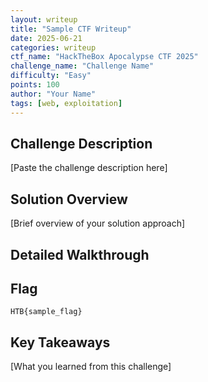 ```yaml
---
layout: writeup
title: "Sample CTF Writeup"
date: 2025-06-21
categories: writeup
ctf_name: "HackTheBox Apocalypse CTF 2025"
challenge_name: "Challenge Name"
difficulty: "Easy"
points: 100
author: "Your Name"
tags: [web, exploitation]
---
```


## Challenge Description

[Paste the challenge description here]

## Solution Overview

[Brief overview of your solution approach]

## Detailed Walkthrough

<!-- Paste your Notion content below this line -->
<!-- Your step-by-step walkthrough with code snippets and screenshots -->

## Flag

`HTB{sample_flag}`

## Key Takeaways

[What you learned from this challenge]
